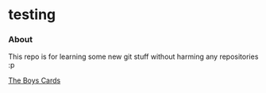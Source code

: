 # testing
### About
This repo is for learning some new git stuff without harming any repositories :p

[The Boys Cards](https://willemdt369.github.io/testing/)